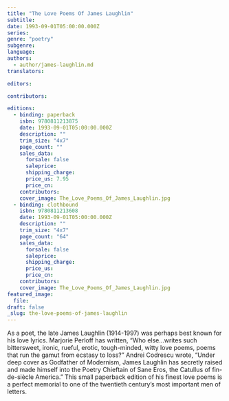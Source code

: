 ```yaml
---
title: "The Love Poems Of James Laughlin"
subtitle:
date: 1993-09-01T05:00:00.000Z
series:
genre: "poetry"
subgenre:
language:
authors:
  - author/james-laughlin.md
translators:

editors:

contributors:

editions:
  - binding: paperback
    isbn: 9780811213875
    date: 1993-09-01T05:00:00.000Z
    description: ""
    trim_size: "4x7"
    page_count: ""
    sales_data:
      forsale: false
      saleprice:
      shipping_charge:
      price_us: 7.95
      price_cn:
    contributors:
    cover_image: The_Love_Poems_Of_James_Laughlin.jpg
  - binding: clothbound
    isbn: 9780811213608
    date: 1993-09-01T05:00:00.000Z
    description: ""
    trim_size: "4x7"
    page_count: "64"
    sales_data:
      forsale: false
      saleprice:
      shipping_charge:
      price_us:
      price_cn:
    contributors:
    cover_image: The_Love_Poems_Of_James_Laughlin.jpg
featured_image:
  file:
draft: false
_slug: the-love-poems-of-james-laughlin
---
```


As a poet, the late James Laughlin (1914-1997) was perhaps best known for his love lyrics. Marjorie Perloff has written, “Who else…writes such bittersweet, ironic, rueful, erotic, tough-minded, witty love poems, poems that run the gamut from ecstasy to loss?” Andrei Codrescu wrote, “Under deep cover as Godfather of Modernism, James Laughlin has secretly raised and made himself into the Poetry Chieftain of Sane Eros, the Catullus of fin-de-siècle America.” This small paperback edition of his finest love poems is a perfect memorial to one of the twentieth century’s most important men of letters.

